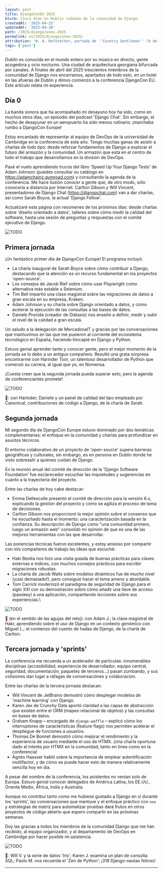 ```yaml
---
layout: post
title: DjangoConEU 2025
blurb: Cinco días en Dublin rodeado de la comunidad de Django.
createdAt: '2025-04-22'
updatedAt: '2025-04-28'
path: /2025/djangoconeu-2025
permalink: es/2025/djangoconeu-2025/
attribution: 'W. A. Hofstetter, portada de ''Country Gentleman'' (9 de marzo 1912), fuera de copyright.'
tags: ['post']
---
```


<!-- markdownlint-disable MD033 no-inline-html -->

Dublín es conocida en el mundo entero por su música en directo, gente acogedora y ocio
nocturno. Una ciudad de arquitectura georgiana bifurcada por canales. A finales de abril
del 2025 trescientos miembros de la comunidad de Django nos encerramos, apartados de todo
esto, en un hotel en las afueras de Dublín y dimos comienzo a la conferencia DjangoCon
EU. Este artículo relata mi experiencia.

<h2 class="mt-5">Día 0</h2>

La banda sonora que ha acompañado mi desayuno hoy ha sido, como en muchos otros días, un
episodio del podcast 'Django Chat'. Sin embargo, el hecho de desayunar en un aeropuerto ha
sido menos rutinario: ¡marchaba rumbo a DjangoCon Europe!

Estoy encantado de representar al equipo de DevOps de la universidad de Cambridge en la
conferencia de este año. Tengo muchas ganas de asistir a charlas de todo tipo: desde
reforzar fundamentos de Django a explorar el futuro del armazón y la comunidad. Un armazón
que está en el centro de todo el trabajo que desarrollamos en la división de DevOps.

Pasé el vuelo aprendiendo trucos del libro 'Speed Up Your Django Tests' de Adam Johnson
(puedes consultar su catálogo en <a href="https://adamchainz.gumroad.com" target="_blank">https://adamchainz.gumroad.com</a>)
y consultando la agenda de la conferencia. Me hace ilusión conocer a gente que, de otro
modo, sólo conocería a distancia por Internet. Carlton Gibson y Will Vincent,
presentadores de Django Chat (<a href="https://djangochat.com/" target="_blank">https://djangochat.com</a>)
van a dar charlas, así como Sarah Boyce, la actual 'Django Fellow'.

Actualizaré esta página con resúmenes de los próximos días: desde charlas sobre 'diseño
orientado a datos', talleres sobre cómo medir la calidad del software, hasta una sesión de
preguntas y respuestas con el comité ejecutivo de Django.

<img src="/assets/img/post/2025/2025-04_djangoconEU-0.jpg" alt="TODO" class="img-fluid">

<h2 class="mt-5">Primera jornada</h2>

¡Un fantástico primer día de DjangoCon Europe! El programa incluyó:

- La charla inaugural de Sarah Boyce sobre cómo contribuir a Django, destacando que la
  atención es un recurso fundamental en los proyectos 'open-source'.
- Los consejos de Jacob Rief sobre cómo usar Playwright como alternativa más estable a
  Selenium.
- Tim Bell impartió una clase magistral sobre las migraciones de datos a gran escala en
  su empresa, Kraken.
- Adam Johnson y su charla sobre Django orientado a datos, y cómo acelerar la ejecución de
  las consultas a las bases de datos.
- Daniele Procida (creador de Diátaxis) nos enseñó a definir, medir y subir el nivel de la
  calidad a gran escala.

Un saludo a la delegación de MercadonaIT y gracias por las conversaciones que mantuvimos
en las que me pusieron al corriente del ecosistema tecnológico en España, haciendo
hincapié en Django y Python.

Estuvo genial aprender tanto y conocer gente, pero el mejor momento de la jornada se lo
debo a un antiguo compañero. Resultó una grata sorpresa encontrarme con Harinder Toor,
un talentoso desarrollador de Python que comenzó su carrera, al igual que yo, en Nomensa.

¡Cuesta creer que la segunda jornada pueda superar esto, pero la agenda de conferenciantes
promete!

<img src="/assets/img/post/2025/2025-04_djangoconEU-1.jpg" alt="TODO" class="img-fluid">

📸: con Harinder; Daniele y un panel de calidad del tipo empleado por Canonical;
contribuciones de código a Django, de la charla de Sarah.

<h2 class="mt-5">Segunda jornada</h2>

Mi segundo día de DjangoCon Europe estuvo dominado por dos temáticas complementarias: el
enfoque en la comunidad y charlas para profundizar en asuntos técnicos.

El entorno colaborativo de un proyecto de 'open-source' supera barreras geográficas y
culturales, sin embargo, es en persona en Dublín donde he visto sobresalir a quienes
cuidan de Django.

En la reunión anual del comité de dirección de la 'Django Software Foundation' fue
esclarecedor escuchar las inquietudes y sugerencias en cuanto a la trayectoria del
proyecto.

Entre las charlas de hoy cabe destacar:

- Emma Dellescolle presentó el comité de dirección para la versión 6.x, explicando la
  gestión del proyecto y cómo se agiliza el proceso de toma de decisiones.
- Carlton Gibson nos proporcionó la mejor opinión sobre el consenso que he escuchado hasta
  el momento: una caracterización basada en la confianza. Su descripción de Django como
  "una comunidad primero, luego un armazón web" consolidó mi opinión de que es una de las
  mejores herramientas con las que desarrollar.

Las ponencias técnicas fueron excelentes, y estoy ansioso por compartir con mis compañeros
de trabajo las ideas que escuché:

- Haki Benita nos hizo una visita guiada de buenas prácticas para claves externas e
  índices, con muchos consejos prácticos para escribir migraciones robustas.
- La charla de Jacob Walls sobre modelos dinámicos fue de mucho nivel (¡casi demasiado!),
  pero consiguió hacer el tema ameno y abordable.
- Tom Carrick modernizó el paradigma de seguridad de Django para el siglo XXI con su
  demostración sobre cómo añadir una llave de acceso (passkey) a una aplicación,
  compartiendo lecciones sobre sus experiencias.\

<img src="/assets/img/post/2025/2025-04_djangoconEU-2.jpg" alt="TODO" class="img-fluid">

📸 (en el sentido de las agujas del reloj): con Adam J.; la clase magistral de Haki;
aprendiendo sobre el uso de Django en un contexto genómico con Miguel L.; el comienzo del
cuento de hadas de Django, de la charla de Carlton.

<h2 class="mt-5">Tercera jornada y 'sprints'</h2>

La conferencia me recuerda a un acelerador de partículas: innumerables disciplinas
(accesibilidad, experiencia de desarrollador, equipo central, seguridad, documentación,
paquetes de terceros...) pasan zumbando, y sus colisiones dan lugar a ráfagas de
conversaciónes y colaboración.

Entre las charlas de la tercera jornada destacan:

- Will Vincent de JetBrains demostró cómo desplegar modelos de 'machine learning' con
  Django.
- Karen Jex de Crunchy Data aportó claridad a las capas de abstracción que existen entre
  el ORM (mapeo relacional de objetos) y las consultas en bases de datos.
- Graham Knapp &ndash; encargado de `django-waffle` &ndash; explicó cómo los interruptores
  de características (feature flags) nos permiten acelerar el despliegue de funciones a
  usuarios.
- Thomas De Bonnet demostró cómo mejorar el rendimiento y la experiencia de usuario
  mediante el uso de HTMX. ¡Una charla oportuna dado el interés por HTMX en la comunidad,
  tanto en línea como en la conferencia!
- Agnès Haasser habló sobre la importancia de emplear autentificación multifactor, y de
  cómo se puede hacer esto de manera relativamente sencilla hoy en día.

A pesar del nombre de la conferencia, los asistentes no venían solo de Europa. Estuvo
genial conocer delegados de América Latina, los EE.UU., Oriente Medio, África, India y
Australia.

Aunque no contribuí tanto como me hubiese gustado a Django en sí durante los 'sprints',
las conversaciones que mantuve y el enfoque práctico con `nox` y estrategias de matriz
para automatizar pruebas dará frutos en otros proyectos de código abierto que espero
compartir en las próximas semanas.

Doy las gracias a todos los miembros de la comunidad Django que me han recibido, al equipo
organizador, y al departamento de DevOps en Cambridge por hacer posible mi asistencia.

<img src="/assets/img/post/2025/2025-04_djangoconEU-3.jpg" alt="TODO" class="img-fluid">

📸: Will V. y la serie de datos 'Iris'; Karen J. examina un plan de consulta SQL; Paolo M.
nos recuerda el 'Zen de Python'; ¡318 Django-nautas felices!

---

